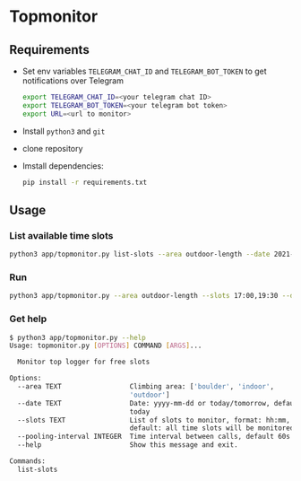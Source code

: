 # Topmonitor

## Requirements

* Set env variables `TELEGRAM_CHAT_ID` and `TELEGRAM_BOT_TOKEN` to get notifications over Telegram

    ``` sh
    export TELEGRAM_CHAT_ID=<your telegram chat ID>
    export TELEGRAM_BOT_TOKEN=<your telegram bot token>
    export URL=<url to monitor>
    ```

* Install `python3` and `git` 

* clone repository

* Imstall dependencies:
  ``` sh
  pip install -r requirements.txt
  ``` 

## Usage

### List available time slots
``` sh
python3 app/topmonitor.py list-slots --area outdoor-length --date 2021-04-19
```


### Run
``` sh
python3 app/topmonitor.py --area outdoor-length --slots 17:00,19:30 --date 2021-04-05
```

### Get help

``` sh
$ python3 app/topmonitor.py --help
Usage: topmonitor.py [OPTIONS] COMMAND [ARGS]...

  Monitor top logger for free slots

Options:
  --area TEXT                 Climbing area: ['boulder', 'indoor',
                              'outdoor']
  --date TEXT                 Date: yyyy-mm-dd or today/tomorrow, default:
                              today
  --slots TEXT                List of slots to monitor, format: hh:mm,
                              default: all time slots will be monitored
  --pooling-interval INTEGER  Time interval between calls, default 60s
  --help                      Show this message and exit.

Commands:
  list-slots
```  
